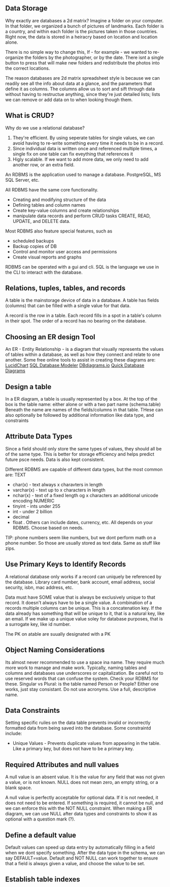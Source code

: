 ## Data Storage
Why exactly are databases a 2d matrix?
Imagine a folder on your computer.
In that folder, we organized a bunch of pictures of landmarks. Each folder is a country, and within each folder is the pictures taken in those countries.
Right now, the data is stored in a heiracry based on location and location alone.

There is no simple way to change this, If - for example - we wanted to re-organize the folders by the photographer, or by the date. There isnt a single button to press that will make new folders and redistribute the photos into the correct locations.

The reason databases are 2d matrix spreadsheet style is because we can readily see all the info about data at a glance, and the parameters that define it as columns.
The columns allow us to sort and sift through data without having to restructue anything, since they're just detailed lists; lists we can remove or add data on to when looking though them.

## What is CRUD?
Why do we use a relational database?
1. They're efficient. By using seperate tables for single values, we can avoid having to re-write something every time it needs to be in a record.
2. Since individual data is written once and referenced multiple times, a single fix on one table can fix eveything that references it
3. Higly scalable. If we want to add more data, we only need to add another row, or an extra field.

An RDBMS is the application used to manage a database. PostgreSQL, MS SQL Server, etc.

All RDBMS have the same core functionality.
- Creating and modifying structure of the data
- Defining tables and column names
- Create key-value columns and create relationships
- manipulate data records and perform CRUD tasks
CREATE, READ, UPDATE, and DELETE data.

Most RDBMS also feature special features, such as
- scheduled backups
- Backup copies of DB
- Control and monitor user access and permissions
- Create visual reports and graphs

RDBMS can be operated with a gui and cli. SQL is the language we use in the CLI to interact with the database.

## Relations, tuples, tables, and records
A table is the mainstorage device of data in a database. A table has fields (columns) that can be filled with a single value for that data.

A record is the row in a table. Each record fills in a spot in a table's column in their spot. The order of a record has no bearing on the database.

## Choosing an ER design Tool
An ER - Entity Relationship - is a diagram that visually represents the values of tables within a database, as well as how they connect and relate to one another.
Some free online tools to assist in creating these diagrams are:
[LucidChart](https://lucid.app/documents#/documents?folder_id=home)
[SQL Database Modeler](https://sqldbm.com/Home/)
[DBdiagrams.io](https://dbdiagram.io/home)
[Quick Database Diagrams](https://www.quickdatabasediagrams.com/)

## Design a table
In a ER diagram, a table is usually represented by a box. At the top of the box is the table name: either alone or with a two part name (schema.table)
Beneath the name are names of the fields/columns in that table. THese can also optionally be followed by additional information like data type, and constraints

## Attribute Data Types
Since a field should only store the same types of values, they should all be of the same type.
This is better for storage efficiency and helps predict future psce needs.
Data is also kept consistent.

Different RDBMS are capable of different data types, but the most common are:
TEXT
- char(x) - text always x charavters in length
- varchar(x) - text up to x characters in length
- nchar(x) - text of a fixed length og x characters an additional unicode encoding
NUMERIC
- tinyint - ints under 255
- int - under 2 billion
- decimal
- float
.
Others can include dates, currency, etc. All depends on your RDBMS. Choose based on needs.

TIP: phone numbers seem like numbers, but we dont perform math on a phone number. So those are usually stored as text data. Same as stuff like zips.

## Use Primary Keys to Identify Records
A relational database only works if a record can uniquely be referenced by the database. Library card number, bank account, email address, social security, isbn, mac address, etc.

Data must have SOME value that is always be exclusively unique to that record.
It doesn't always have to be a single value. A combination of a records multiple columns can be unique. This is a concatenation key.
If the data already has something that will be unique to it, that is a natural key, like an email.
If we make up a unique value soley for database purposes, that is a surrogate key, like id number.

The PK on  atable are suually designated with a PK

## Object Naming Considerations
Its almost never recommended to use a space ina name. They require much more work to manage and make work. Typically, naming tables and columns and databases use underscores or capitalization.
Be careful not to use reserved words that can confuse the system. Check your RDBMS for these.
Singular vs Plural: is the table named Person or People? Either one works, just stay consistant.
Do not use acronyms. Use a full, descriptive name.

## Data Constraints
Setting specific ruiles on the data table prevents invalid or incorrectly formatted data from being saved into the database.
Some constraintd include:
- Unique Values - Prevents duplicate values from appearing in the table. Like a primary key, but does not have to be a primary key.

## Required Attributes and null values
A null value is an absent value. It is the value for any field that was not given a value, or is not known. NULL does not mean zero, an empty string, or a blank space.

A null value is perfectly acceptable for optional data. If it is not needed, it does not need to be entered. If something is required, it cannot be null, and we can enforce this with the NOT NULL constraint. When making a ER diagram, we can use NULL after data types and constraints to show it as optional with a question mark (?).

## Define a default value
Default values can speed up data entry by automatically filling in a field when we dont specify something.
After the data type in the schema, we can say DEFAULT=value.
Default and NOT NULL can work together to ensure that a field is always given a value, and choose the value to be set.

## Establish table indexes
